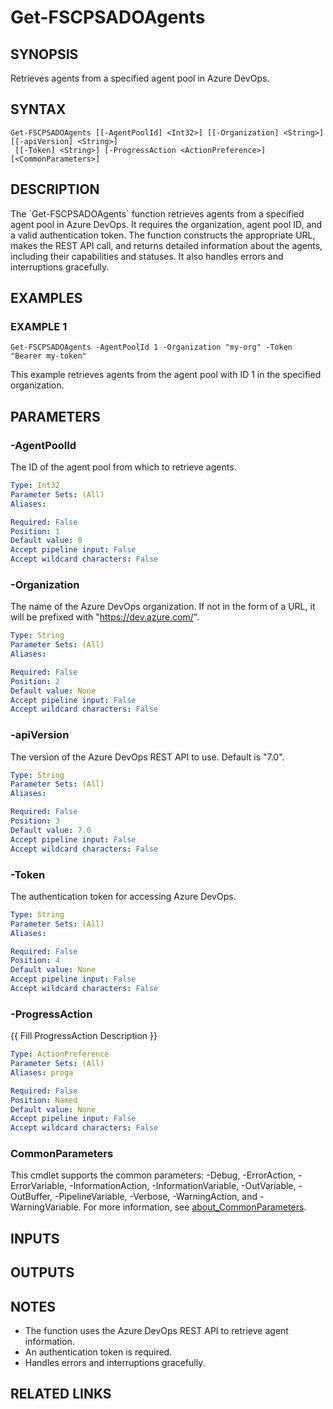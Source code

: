 ﻿---
external help file: fscps.tools-help.xml
Module Name: fscps.tools
online version:
schema: 2.0.0
---

# Get-FSCPSADOAgents

## SYNOPSIS
Retrieves agents from a specified agent pool in Azure DevOps.

## SYNTAX

```
Get-FSCPSADOAgents [[-AgentPoolId] <Int32>] [[-Organization] <String>] [[-apiVersion] <String>]
 [[-Token] <String>] [-ProgressAction <ActionPreference>] [<CommonParameters>]
```

## DESCRIPTION
The \`Get-FSCPSADOAgents\` function retrieves agents from a specified agent pool in Azure DevOps.
It requires the organization, agent pool ID, and a valid authentication token.
The function constructs
the appropriate URL, makes the REST API call, and returns detailed information about the agents,
including their capabilities and statuses.
It also handles errors and interruptions gracefully.

## EXAMPLES

### EXAMPLE 1
```
Get-FSCPSADOAgents -AgentPoolId 1 -Organization "my-org" -Token "Bearer my-token"
```

This example retrieves agents from the agent pool with ID 1 in the specified organization.

## PARAMETERS

### -AgentPoolId
The ID of the agent pool from which to retrieve agents.

```yaml
Type: Int32
Parameter Sets: (All)
Aliases:

Required: False
Position: 1
Default value: 0
Accept pipeline input: False
Accept wildcard characters: False
```

### -Organization
The name of the Azure DevOps organization.
If not in the form of a URL, it will be prefixed with "https://dev.azure.com/".

```yaml
Type: String
Parameter Sets: (All)
Aliases:

Required: False
Position: 2
Default value: None
Accept pipeline input: False
Accept wildcard characters: False
```

### -apiVersion
The version of the Azure DevOps REST API to use.
Default is "7.0".

```yaml
Type: String
Parameter Sets: (All)
Aliases:

Required: False
Position: 3
Default value: 7.0
Accept pipeline input: False
Accept wildcard characters: False
```

### -Token
The authentication token for accessing Azure DevOps.

```yaml
Type: String
Parameter Sets: (All)
Aliases:

Required: False
Position: 4
Default value: None
Accept pipeline input: False
Accept wildcard characters: False
```

### -ProgressAction
{{ Fill ProgressAction Description }}

```yaml
Type: ActionPreference
Parameter Sets: (All)
Aliases: proga

Required: False
Position: Named
Default value: None
Accept pipeline input: False
Accept wildcard characters: False
```

### CommonParameters
This cmdlet supports the common parameters: -Debug, -ErrorAction, -ErrorVariable, -InformationAction, -InformationVariable, -OutVariable, -OutBuffer, -PipelineVariable, -Verbose, -WarningAction, and -WarningVariable. For more information, see [about_CommonParameters](http://go.microsoft.com/fwlink/?LinkID=113216).

## INPUTS

## OUTPUTS

## NOTES
- The function uses the Azure DevOps REST API to retrieve agent information.
- An authentication token is required.
- Handles errors and interruptions gracefully.

## RELATED LINKS
